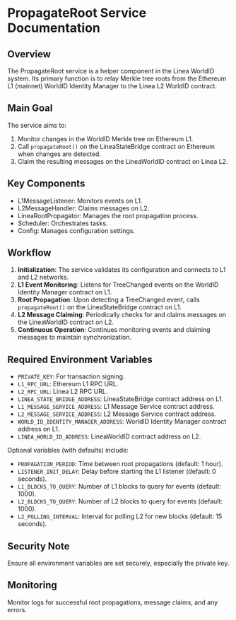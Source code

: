 # PropagateRoot Service Documentation

## Overview

The PropagateRoot service is a helper component in the Linea WorldID system. Its primary function is to relay Merkle tree roots from the Ethereum L1 (mainnet) WorldID Identity Manager to the Linea L2 WorldID contract.

## Main Goal

The service aims to:

1. Monitor changes in the WorldID Merkle tree on Ethereum L1.
2. Call `propagateRoot()` on the LineaStateBridge contract on Ethereum when changes are detected.
3. Claim the resulting messages on the LineaWorldID contract on Linea L2.

## Key Components

- L1MessageListener: Monitors events on L1.
- L2MessageHandler: Claims messages on L2.
- LineaRootPropagator: Manages the root propagation process.
- Scheduler: Orchestrates tasks.
- Config: Manages configuration settings.

## Workflow

1. **Initialization**: The service validates its configuration and connects to L1 and L2 networks.
2. **L1 Event Monitoring**: Listens for TreeChanged events on the WorldID Identity Manager contract on L1.
3. **Root Propagation**: Upon detecting a TreeChanged event, calls `propagateRoot()` on the LineaStateBridge contract on L1.
4. **L2 Message Claiming**: Periodically checks for and claims messages on the LineaWorldID contract on L2.
5. **Continuous Operation**: Continues monitoring events and claiming messages to maintain synchronization.

## Required Environment Variables

- `PRIVATE_KEY`: For transaction signing.
- `L1_RPC_URL`: Ethereum L1 RPC URL.
- `L2_RPC_URL`: Linea L2 RPC URL.
- `LINEA_STATE_BRIDGE_ADDRESS`: LineaStateBridge contract address on L1.
- `L1_MESSAGE_SERVICE_ADDRESS`: L1 Message Service contract address.
- `L2_MESSAGE_SERVICE_ADDRESS`: L2 Message Service contract address.
- `WORLD_ID_IDENTITY_MANAGER_ADDRESS`: WorldID Identity Manager contract address on L1.
- `LINEA_WORLD_ID_ADDRESS`: LineaWorldID contract address on L2.

Optional variables (with defaults) include:
- `PROPAGATION_PERIOD`: Time between root propagations (default: 1 hour).
- `LISTENER_INIT_DELAY`: Delay before starting the L1 listener (default: 0 seconds).
- `L1_BLOCKS_TO_QUERY`: Number of L1 blocks to query for events (default: 1000).
- `L2_BLOCKS_TO_QUERY`: Number of L2 blocks to query for events (default: 1000).
- `L2_POLLING_INTERVAL`: Interval for polling L2 for new blocks (default: 15 seconds).

## Security Note

Ensure all environment variables are set securely, especially the private key.

## Monitoring

Monitor logs for successful root propagations, message claims, and any errors.
